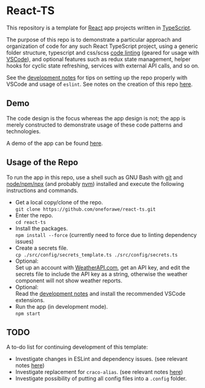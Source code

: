 # React-TS

This repository is a template for [React](https://react.dev) app projects
written in [TypeScript](https://www.typescriptlang.org).

The purpose of this repo is to demonstrate a particular approach and
organization of code for any such React TypeScript project, using a generic
folder structure, typescript and css/scss [code linting](./docs/Development.md)
(geared for usage with [VSCode](https://code.visualstudio.com/)), and optional
features such as redux state management, helper hooks for cyclic state
refreshing, services with external API calls, and so on.

See the [development notes](./docs/Development.md) for tips on setting up the
repo properly with VSCode and usage of `eslint`.  See notes on the creation of
this repo [here](./docs/Creation.md).

## Demo

The code design is the focus whereas the app design is not; the app is merely
constructed to demonstrate usage of these code patterns and technologies.

A demo of the app can be found
[here](https://www.andrew-forrester.com/demos/react-ts/).

## Usage of the Repo

To run the app in this repo, use a shell such as GNU Bash with
[git](https://git-scm.com) and [node/npm/npx](https://nodejs.org) (and probably
[nvm](https://github.com/nvm-sh/nvm)) installed and execute the following
instructions and commands.

* Get a local copy/clone of the repo.  
  `git clone https://github.com/oneforawe/react-ts.git`
* Enter the repo.  
  `cd react-ts`
* Install the packages.  
  `npm install --force` (currently need to force due to linting dependency issues)
* Create a secrets file.  
  `cp ./src/config/secrets_template.ts ./src/config/secrets.ts`
* Optional:  
  Set up an account with [WeatherAPI.com](https://www.weatherapi.com/), get an
  API key, and edit the secrets file to include the API key as a string,
  otherwise the weather component will not show weather reports.
* Optional:  
  Read the [development notes](./docs/Development.md) and install the
  recommended VSCode extensions.
* Run the app (in development mode).  
  `npm start`

## TODO

A to-do list for continuing development of this template:

* Investigate changes in ESLint and dependency issues. (see relevant notes
  [here](./docs/Creation.md))
* Investigate replacement for `craco-alias`. (see relevant notes
  [here](./docs/Creation.md))
* Investigate possibility of putting all config files into a `.config` folder.
